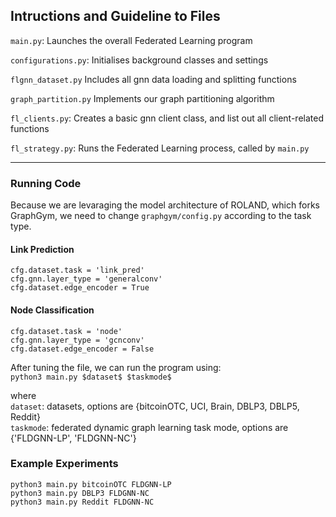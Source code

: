## Intructions and Guideline to Files

`main.py`:
Launches the overall Federated Learning program

`configurations.py`:
Initialises background classes and settings

`flgnn_dataset.py`
Includes all gnn data loading and splitting functions

`graph_partition.py`
Implements our graph partitioning algorithm

`fl_clients.py`:
Creates a basic gnn client class, and list out all client-related functions

`fl_strategy.py`:
Runs the Federated Learning process, called by `main.py`

---

### Running Code
Because we are levaraging the model architecture of ROLAND, which forks GraphGym, we need to change `graphgym/config.py` according to the task type.

#### Link Prediction
`cfg.dataset.task = 'link_pred'`  
`cfg.gnn.layer_type = 'generalconv'`  
`cfg.dataset.edge_encoder = True`  

#### Node Classification
`cfg.dataset.task = 'node'`  
`cfg.gnn.layer_type = 'gcnconv'`  
`cfg.dataset.edge_encoder = False`   

After tuning the file, we can run the program using:  
`python3 main.py $dataset$ $taskmode$`

where  
`dataset`:  datasets, options are {bitcoinOTC, UCI, Brain, DBLP3, DBLP5, Reddit}  
`taskmode`: federated dynamic graph learning task mode, options are {'FLDGNN-LP', 'FLDGNN-NC'}

### Example Experiments
`python3 main.py bitcoinOTC FLDGNN-LP`  
`python3 main.py DBLP3 FLDGNN-NC`  
`python3 main.py Reddit FLDGNN-NC`  